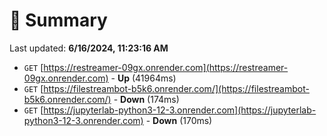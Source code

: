 # 📖 Summary
Last updated: **6/16/2024, 11:23:16 AM**

- `GET` [https://restreamer-09gx.onrender.com](https://restreamer-09gx.onrender.com) - **Up** (41964ms)
- `GET` [https://filestreambot-b5k6.onrender.com/](https://filestreambot-b5k6.onrender.com/) - **Down** (174ms)
- `GET` [https://jupyterlab-python3-12-3.onrender.com](https://jupyterlab-python3-12-3.onrender.com) - **Down** (170ms)
